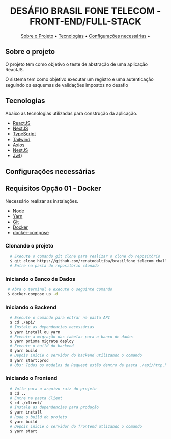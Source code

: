 <h1 align="center">
  DESÁFIO BRASIL FONE TELECOM - FRONT-END/FULL-STACK
</h1>

<p align="center">
 <a href="#sobre-o-projeto">Sobre o Projeto</a> •
 <a href="#tecnologias">Tecnologias</a> •
 <a href="#configurações-necessárias">Configurações necessárias</a> •
</p>

## Sobre o projeto

O projeto tem como objetivo o teste de abstração de uma aplicação ReactJS.

O sistema tem como objetivo executar um registro e uma autenticação seguindo os esquemas de validações impostos no desafio

## Tecnologias

Abaixo as tecnologias utilizadas para construção da aplicação.

- [ReactJS](https://reactjs.org/)
- [NextJS](https://nextjs.org/)
- [TypeScript](https://www.typescriptlang.org/)
- [Tailwind](https://tailwindcss.com/)
- [Axios](https://axios-http.com/)
- [NestJS](https://nestjs.com/)
- [Jwt](https://jwt.io/))

## Configurações necessárias

## **Requisitos Opção 01 - Docker**

Necessário realizar as instalações.

- [Node](https://nodejs.org/en/)
- [Yarn](https://yarnpkg.com/)
- [Git](https://git-scm.com/)
- [Docker](https://www.docker.com/)
- [docker-compose](https://docs.docker.com/compose/)

### **Clonando o projeto**

```bash
  # Execute o comando git clone para realizar o clone do repositório
  $ git clone https://github.com/renatodaltiba/brasilfone_telecom_challenge
  # Entre na pasta do repositório clonado
```

### **Iniciando o Banco de Dados**
```bash
 # Abra o terminal e execute o seguinte comando
 $ docker-compose up -d
```

### **Iniciando o Backend**

```bash
  # Execute o comando para entrar na pasta API
  $ cd ./api/
  # Instale as dependencias necessárias
  $ yarn install ou yarn
  # Execute a migração das tabelas para o banco de dados
  $ yarn prisma migrate deploy
  # Execute o build do backend
  $ yarn build
  # Depois inicie o servidor do backend utilizando o comando
  $ yarn start:prod
  # Obs: Todos os modelos de Request estão dentro da pasta ./api/http.http
```

### **Iniciando o Frontend**

```bash
  # Volte para o arquivo raiz do projeto
  $ cd ..
  # Entre na pasta Client
  $ cd ./client/
  # Instale as dependencias para produção
  $ yarn install
  # Rode o build do projeto
  $ yarn build
  # Depois inicie o servidor do frontend utlizando o comando 
  $ yarn start
```
